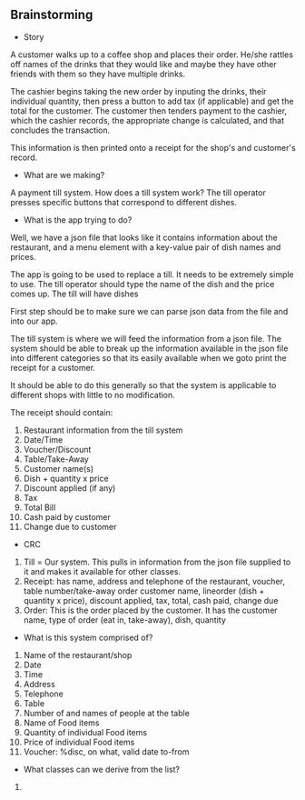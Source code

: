 Brainstorming
-------------

* Story

A customer walks up to a coffee shop and places their order. He/she rattles off names of the drinks that they would like and maybe they have other friends with them so they have multiple drinks. 

The cashier begins taking the new order by inputing the drinks, their individual quantity, then press a button to add tax (if applicable) and get the total for the customer. The customer then tenders payment to the cashier, which the cashier records, the appropriate change is calculated, and that concludes the transaction.

This information is then printed onto a receipt for the shop's and customer's record.

* What are we making?

A payment till system. How does a till system work? The till operator presses specific buttons that correspond to different dishes.

* What is the app trying to do?

Well, we have a json file that looks like it contains information about the restaurant, and a menu element with a key-value pair of dish names and prices.

The app is going to be used to replace a till. It needs to be extremely simple to use. The till operator should type the name of the dish and the price comes up. The till will have dishes

First step should be to make sure we can parse json data from the file and into our app.

The till system is where we will feed the information from a json file. The system should be able to break up the information available in the json file into different categories so that its easily available when we goto print the receipt for a customer.

It should be able to do this generally so that the system is applicable to different shops with little to no modification. 

The receipt should contain:

1. Restaurant information from the till system
2. Date/Time
3. Voucher/Discount
4. Table/Take-Away
5. Customer name(s)
6. Dish + quantity x price
7. Discount applied (if any)
8. Tax 
9. Total Bill
10. Cash paid by customer
11. Change due to customer

* CRC
1. Till = Our system. This pulls in information from the json file supplied to it and makes it available for other classes.
2. Receipt: has name, address and telephone of the restaurant, voucher, table number/take-away order customer name, lineorder (dish + quantity x price), discount applied, tax, total, cash paid, change due
3. Order: This is the order placed by the customer. It has the customer name, type of order (eat in, take-away), dish, quantity


* What is this system comprised of?

1. Name of the restaurant/shop
2. Date
3. Time
4. Address
5. Telephone
6. Table
7. Number of and names of people at the table
8. Name of Food items
9. Quantity of individual Food items
10. Price of individual Food items
11. Voucher: %disc, on what, valid date to-from


* What classes can we derive from the list?

1) 